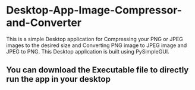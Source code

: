 # Desktop-App-Image-Compressor-and-Converter
This is a simple Desktop application for Compressing your PNG or JPEG images to the desired size and Converting PNG image to JPEG image and JPEG to PNG.
This Desktop application is built using PySimpleGUI.

## You can download the Executable file to directly run the app in your desktop

